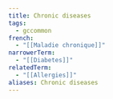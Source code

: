```yaml
---
title: Chronic diseases
tags:
  - gccommon
french:
  - "[[Maladie chronique]]"
narrowerTerm:
  - "[[Diabetes]]"
relatedTerm:
  - "[[Allergies]]"
aliases: Chronic diseases
---
```

